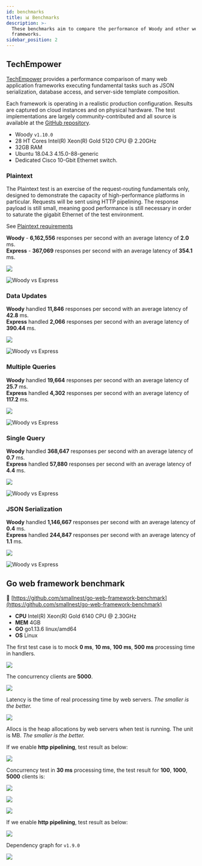 ```yaml
---
id: benchmarks
title: 📊 Benchmarks
description: >-
  These benchmarks aim to compare the performance of Woody and other web
  frameworks.
sidebar_position: 2
---
```


## TechEmpower

[TechEmpower](https://www.techempower.com/benchmarks/#section=data-r19&hw=ph&test=composite) provides a performance comparison of many web application frameworks executing fundamental tasks such as JSON serialization, database access, and server-side template composition.

Each framework is operating in a realistic production configuration. Results are captured on cloud instances and on physical hardware. The test implementations are largely community-contributed and all source is available at the [GitHub repository](https://github.com/TechEmpower/FrameworkBenchmarks).

* Woody `v1.10.0`
* 28 HT Cores Intel\(R\) Xeon\(R\) Gold 5120 CPU @ 2.20GHz
* 32GB RAM
* Ubuntu 18.04.3 4.15.0-88-generic
* Dedicated Cisco 10-Gbit Ethernet switch.

### Plaintext

The Plaintext test is an exercise of the request-routing fundamentals only, designed to demonstrate the capacity of high-performance platforms in particular. Requests will be sent using HTTP pipelining. The response payload is still small, meaning good performance is still necessary in order to saturate the gigabit Ethernet of the test environment.

See [Plaintext requirements](https://github.com/TechEmpower/FrameworkBenchmarks/wiki/Project-Information-Framework-Tests-Overview#single-database-query)

**Woody** - **6,162,556** responses per second with an average latency of **2.0** ms.  
**Express** - **367,069** responses per second with an average latency of **354.1** ms.

![](/img/plaintext.png)

![Woody vs Express](/img/plaintext_express.png)

### Data Updates

**Woody** handled **11,846** responses per second with an average latency of **42.8** ms.  
**Express** handled **2,066** responses per second with an average latency of **390.44** ms.

![](/img/data_updates.png)

![Woody vs Express](/img/data_updates_express.png)

### Multiple Queries

**Woody** handled **19,664** responses per second with an average latency of **25.7** ms.  
**Express** handled **4,302** responses per second with an average latency of **117.2** ms.

![](/img/multiple_queries.png)

![Woody vs Express](/img/multiple_queries_express.png)

### Single Query

**Woody** handled **368,647** responses per second with an average latency of **0.7** ms.  
**Express** handled **57,880** responses per second with an average latency of **4.4** ms.

![](/img/single_query.png)

![Woody vs Express](/img/single_query_express.png)

### JSON Serialization

**Woody** handled **1,146,667** responses per second with an average latency of **0.4** ms.  
**Express** handled **244,847** responses per second with an average latency of **1.1** ms.

![](/img/json.png)

![Woody vs Express](/img/json_express.png)

## Go web framework benchmark

🔗 [https://github.com/smallnest/go-web-framework-benchmark](https://github.com/smallnest/go-web-framework-benchmark)

* **CPU** Intel\(R\) Xeon\(R\) Gold 6140 CPU @ 2.30GHz
* **MEM** 4GB
* **GO** go1.13.6 linux/amd64
* **OS** Linux

The first test case is to mock **0 ms**, **10 ms**, **100 ms**, **500 ms** processing time in handlers.

![](/img/benchmark.png)

The concurrency clients are **5000**.

![](/img/benchmark_latency.png)

Latency is the time of real processing time by web servers. _The smaller is the better._

![](/img/benchmark_alloc.png)

Allocs is the heap allocations by web servers when test is running. The unit is MB. _The smaller is the better._

If we enable **http pipelining**, test result as below:

![](/img/benchmark-pipeline.png)

Concurrency test in **30 ms** processing time, the test result for **100**, **1000**, **5000** clients is:

![](/img/concurrency.png)

![](/img/concurrency_latency.png)

![](/img/concurrency_alloc.png)

If we enable **http pipelining**, test result as below:

![](/img/concurrency-pipeline.png)

Dependency graph for `v1.9.0`

![](/img/graph.svg)
